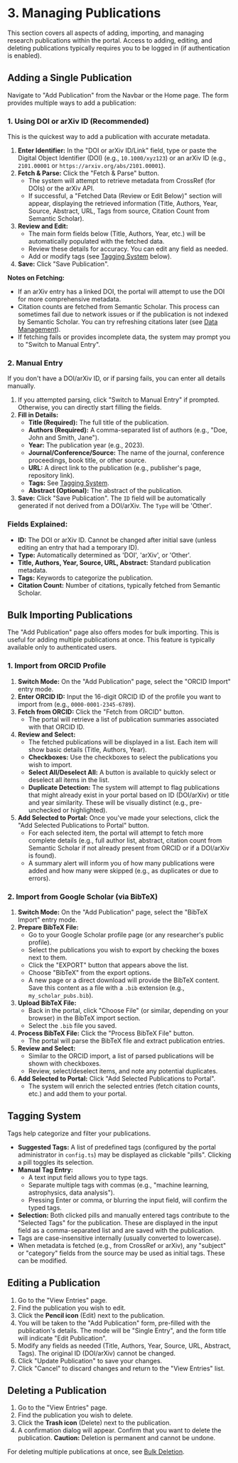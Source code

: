 
# 3. Managing Publications

This section covers all aspects of adding, importing, and managing research publications within the portal. Access to adding, editing, and deleting publications typically requires you to be logged in (if authentication is enabled).

## Adding a Single Publication

Navigate to "Add Publication" from the Navbar or the Home page. The form provides multiple ways to add a publication:

### 1. Using DOI or arXiv ID (Recommended)

This is the quickest way to add a publication with accurate metadata.

1.  **Enter Identifier:** In the "DOI or arXiv ID/Link" field, type or paste the Digital Object Identifier (DOI) (e.g., `10.1000/xyz123`) or an arXiv ID (e.g., `2101.00001` or `https://arxiv.org/abs/2101.00001`).
2.  **Fetch & Parse:** Click the "Fetch & Parse" button.
    *   The system will attempt to retrieve metadata from CrossRef (for DOIs) or the arXiv API.
    *   If successful, a "Fetched Data (Review or Edit Below)" section will appear, displaying the retrieved information (Title, Authors, Year, Source, Abstract, URL, Tags from source, Citation Count from Semantic Scholar).
3.  **Review and Edit:**
    *   The main form fields below (Title, Authors, Year, etc.) will be automatically populated with the fetched data.
    *   Review these details for accuracy. You can edit any field as needed.
    *   Add or modify tags (see [Tagging System](#tagging-system) below).
4.  **Save:** Click "Save Publication".

**Notes on Fetching:**
*   If an arXiv entry has a linked DOI, the portal will attempt to use the DOI for more comprehensive metadata.
*   Citation counts are fetched from Semantic Scholar. This process can sometimes fail due to network issues or if the publication is not indexed by Semantic Scholar. You can try refreshing citations later (see [Data Management](./07-data-management.md)).
*   If fetching fails or provides incomplete data, the system may prompt you to "Switch to Manual Entry".

### 2. Manual Entry

If you don't have a DOI/arXiv ID, or if parsing fails, you can enter all details manually.
1.  If you attempted parsing, click "Switch to Manual Entry" if prompted. Otherwise, you can directly start filling the fields.
2.  **Fill in Details:**
    *   **Title (Required):** The full title of the publication.
    *   **Authors (Required):** A comma-separated list of authors (e.g., "Doe, John and Smith, Jane").
    *   **Year:** The publication year (e.g., 2023).
    *   **Journal/Conference/Source:** The name of the journal, conference proceedings, book title, or other source.
    *   **URL:** A direct link to the publication (e.g., publisher's page, repository link).
    *   **Tags:** See [Tagging System](#tagging-system).
    *   **Abstract (Optional):** The abstract of the publication.
3.  **Save:** Click "Save Publication". The `ID` field will be automatically generated if not derived from a DOI/arXiv. The `Type` will be 'Other'.

### Fields Explained:
*   **ID:** The DOI or arXiv ID. Cannot be changed after initial save (unless editing an entry that had a temporary ID).
*   **Type:** Automatically determined as 'DOI', 'arXiv', or 'Other'.
*   **Title, Authors, Year, Source, URL, Abstract:** Standard publication metadata.
*   **Tags:** Keywords to categorize the publication.
*   **Citation Count:** Number of citations, typically fetched from Semantic Scholar.

## Bulk Importing Publications

The "Add Publication" page also offers modes for bulk importing. This is useful for adding multiple publications at once. This feature is typically available only to authenticated users.

### 1. Import from ORCID Profile

1.  **Switch Mode:** On the "Add Publication" page, select the "ORCID Import" entry mode.
2.  **Enter ORCID ID:** Input the 16-digit ORCID ID of the profile you want to import from (e.g., `0000-0001-2345-6789`).
3.  **Fetch from ORCID:** Click the "Fetch from ORCID" button.
    *   The portal will retrieve a list of publication summaries associated with that ORCID ID.
4.  **Review and Select:**
    *   The fetched publications will be displayed in a list. Each item will show basic details (Title, Authors, Year).
    *   **Checkboxes:** Use the checkboxes to select the publications you wish to import.
    *   **Select All/Deselect All:** A button is available to quickly select or deselect all items in the list.
    *   **Duplicate Detection:** The system will attempt to flag publications that might already exist in your portal based on ID (DOI/arXiv) or title and year similarity. These will be visually distinct (e.g., pre-unchecked or highlighted).
5.  **Add Selected to Portal:** Once you've made your selections, click the "Add Selected Publications to Portal" button.
    *   For each selected item, the portal will attempt to fetch more complete details (e.g., full author list, abstract, citation count from Semantic Scholar if not already present from ORCID or if a DOI/arXiv is found).
    *   A summary alert will inform you of how many publications were added and how many were skipped (e.g., as duplicates or due to errors).

### 2. Import from Google Scholar (via BibTeX)

1.  **Switch Mode:** On the "Add Publication" page, select the "BibTeX Import" entry mode.
2.  **Prepare BibTeX File:**
    *   Go to your Google Scholar profile page (or any researcher's public profile).
    *   Select the publications you wish to export by checking the boxes next to them.
    *   Click the "EXPORT" button that appears above the list.
    *   Choose "BibTeX" from the export options.
    *   A new page or a direct download will provide the BibTeX content. Save this content as a file with a `.bib` extension (e.g., `my_scholar_pubs.bib`).
3.  **Upload BibTeX File:**
    *   Back in the portal, click "Choose File" (or similar, depending on your browser) in the BibTeX import section.
    *   Select the `.bib` file you saved.
4.  **Process BibTeX File:** Click the "Process BibTeX File" button.
    *   The portal will parse the BibTeX file and extract publication entries.
5.  **Review and Select:**
    *   Similar to the ORCID import, a list of parsed publications will be shown with checkboxes.
    *   Review, select/deselect items, and note any potential duplicates.
6.  **Add Selected to Portal:** Click "Add Selected Publications to Portal".
    *   The system will enrich the selected entries (fetch citation counts, etc.) and add them to your portal.

## Tagging System

Tags help categorize and filter your publications.

*   **Suggested Tags:** A list of predefined tags (configured by the portal administrator in `config.ts`) may be displayed as clickable "pills". Clicking a pill toggles its selection.
*   **Manual Tag Entry:**
    *   A text input field allows you to type tags.
    *   Separate multiple tags with commas (e.g., "machine learning, astrophysics, data analysis").
    *   Pressing Enter or comma, or blurring the input field, will confirm the typed tags.
*   **Selection:** Both clicked pills and manually entered tags contribute to the "Selected Tags" for the publication. These are displayed in the input field as a comma-separated list and are saved with the publication.
*   Tags are case-insensitive internally (usually converted to lowercase).
*   When metadata is fetched (e.g., from CrossRef or arXiv), any "subject" or "category" fields from the source may be used as initial tags. These can be modified.

## Editing a Publication

1.  Go to the "View Entries" page.
2.  Find the publication you wish to edit.
3.  Click the **Pencil icon** (Edit) next to the publication.
4.  You will be taken to the "Add Publication" form, pre-filled with the publication's details. The mode will be "Single Entry", and the form title will indicate "Edit Publication".
5.  Modify any fields as needed (Title, Authors, Year, Source, URL, Abstract, Tags). The original ID (DOI/arXiv) cannot be changed.
6.  Click "Update Publication" to save your changes.
7.  Click "Cancel" to discard changes and return to the "View Entries" list.

## Deleting a Publication

1.  Go to the "View Entries" page.
2.  Find the publication you wish to delete.
3.  Click the **Trash icon** (Delete) next to the publication.
4.  A confirmation dialog will appear. Confirm that you want to delete the publication.
    **Caution:** Deletion is permanent and cannot be undone.

For deleting multiple publications at once, see [Bulk Deletion](./05-viewing-entries.md#bulk-deletion).
